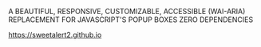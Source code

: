 A BEAUTIFUL, RESPONSIVE, CUSTOMIZABLE, ACCESSIBLE (WAI-ARIA) REPLACEMENT FOR JAVASCRIPT'S POPUP BOXES
ZERO DEPENDENCIES

https://sweetalert2.github.io

<!-- SweetAlert2 npm-->
<script src="https://cdn.jsdelivr.net/npm/sweetalert2@9"></script>
